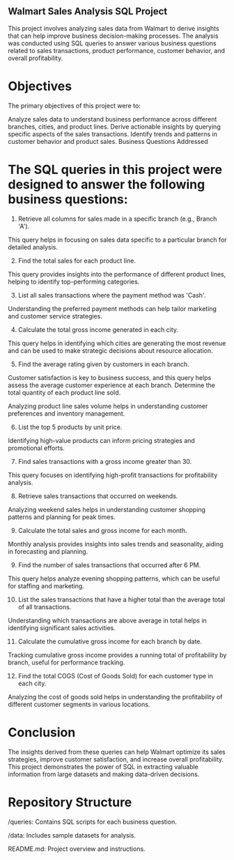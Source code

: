 
## Walmart Sales Analysis SQL Project
This project involves analyzing sales data from Walmart to derive insights that can help improve business decision-making processes. The analysis was conducted using SQL queries to answer various business questions related to sales transactions, product performance, customer behavior, and overall profitability.

# Objectives
The primary objectives of this project were to:

Analyze sales data to understand business performance across different branches, cities, and product lines.
Derive actionable insights by querying specific aspects of the sales transactions.
Identify trends and patterns in customer behavior and product sales.
Business Questions Addressed

# The SQL queries in this project were designed to answer the following business questions:

1. Retrieve all columns for sales made in a specific branch (e.g., Branch 'A').

This query helps in focusing on sales data specific to a particular branch for detailed analysis.

2.  Find the total sales for each product line.

This query provides insights into the performance of different product lines, helping to identify top-performing categories.

3. List all sales transactions where the payment method was 'Cash'.

Understanding the preferred payment methods can help tailor marketing and customer service strategies.

4. Calculate the total gross income generated in each city.

This query helps in identifying which cities are generating the most revenue and can be used to make strategic decisions about resource allocation.

5. Find the average rating given by customers in each branch.

Customer satisfaction is key to business success, and this query helps assess the average customer experience at each branch.
Determine the total quantity of each product line sold.

Analyzing product line sales volume helps in understanding customer preferences and inventory management.

6. List the top 5 products by unit price.

Identifying high-value products can inform pricing strategies and promotional efforts.

7. Find sales transactions with a gross income greater than 30.

This query focuses on identifying high-profit transactions for profitability analysis.

8. Retrieve sales transactions that occurred on weekends.

Analyzing weekend sales helps in understanding customer shopping patterns and planning for peak times.

9. Calculate the total sales and gross income for each month.

Monthly analysis provides insights into sales trends and seasonality, aiding in forecasting and planning.

9. Find the number of sales transactions that occurred after 6 PM.

This query helps analyze evening shopping patterns, which can be useful for staffing and marketing.

10. List the sales transactions that have a higher total than the average total of all transactions.

Understanding which transactions are above average in total helps in identifying significant sales activities.

11. Calculate the cumulative gross income for each branch by date.

Tracking cumulative gross income provides a running total of profitability by branch, useful for performance tracking.

12. Find the total COGS (Cost of Goods Sold) for each customer type in each city.

Analyzing the cost of goods sold helps in understanding the profitability of different customer segments in various locations.

# Conclusion
The insights derived from these queries can help Walmart optimize its sales strategies, improve customer satisfaction, and increase overall profitability. This project demonstrates the power of SQL in extracting valuable information from large datasets and making data-driven decisions.


# Repository Structure

/queries: Contains SQL scripts for each business question.

/data: Includes sample datasets for analysis.

README.md: Project overview and instructions.
